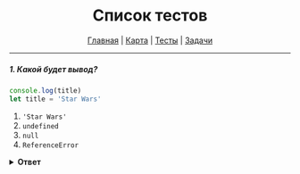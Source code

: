<div align="center">

# Список тестов

[Главная](https://github.com/dollaween/junior-roadmap/)
|
[Карта](/roadmap/README.md)
|
[Тесты](/tests/README.md)
|
[Задачи](/tasks/README.md)

</div>

---

##### 1. Какой будет вывод?

```javascript
console.log(title)
let title = 'Star Wars'
```

1. `'Star Wars'`
2. `undefined`
3. `null`
4. `ReferenceError`

<details><summary><b>Ответ</b></summary>
<p>

**Ответ: 4**

На момент вывода `title` в `console.log()` переменная еще не объявлена.

</p>
</details>




